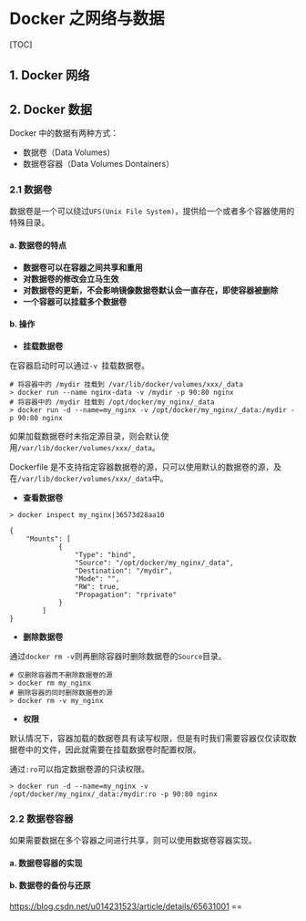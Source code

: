 # Docker 之网络与数据

[TOC]

## 1. Docker 网络

## 2. Docker 数据

Docker 中的数据有两种方式：

- 数据卷（Data Volumes）
- 数据卷容器（Data Volumes Dontainers）

### 2.1 数据卷

数据卷是一个可以绕过`UFS(Unix File System)`，提供给一个或者多个容器使用的特殊目录。

#### a. 数据卷的特点

- **数据卷可以在容器之间共享和重用**
- **对数据卷的修改会立马生效**
- **对数据卷的更新，不会影响镜像数据卷默认会一直存在，即使容器被删除**
- **一个容器可以挂载多个数据卷**

#### b. 操作 

- **挂载数据卷**

在容器启动时可以通过`-v `挂载数据卷。

```shell
# 将容器中的 /mydir 挂载到 /var/lib/docker/volumes/xxx/_data
> docker run --name nginx-data -v /mydir -p 90:80 nginx
# 将容器中的 /mydir 挂载到 /opt/docker/my_nginx/_data
> docker run -d --name=my_nginx -v /opt/docker/my_nginx/_data:/mydir -p 90:80 nginx
```

如果加载数据卷时未指定源目录，则会默认使用`/var/lib/docker/volumes/xxx/_data`。

Dockerfile 是不支持指定容器数据卷的源，只可以使用默认的数据卷的源，及在`/var/lib/docker/volumes/xxx/_data`中。

- **查看数据卷**

```shell
> docker inspect my_nginx|36573d28aa10

{
    "Mounts": [
            {
                "Type": "bind",
                "Source": "/opt/docker/my_nginx/_data",
                "Destination": "/mydir",
                "Mode": "",
                "RW": true,
                "Propagation": "rprivate"
            }
        ]
}

```

- **删除数据卷**

通过`docker rm -v`则再删除容器时删除数据卷的`Source`目录。

```shell
# 仅删除容器而不删除数据卷的源
> docker rm my_nginx
# 删除容器的同时删除数据卷的源
> docker rm -v my_nginx
```

- **权限**

默认情况下，容器加载的数据卷具有读写权限，但是有时我们需要容器仅仅读取数据卷中的文件，因此就需要在挂载数据卷时配置权限。

通过`:ro`可以指定数据卷源的只读权限。

```shell
> docker run -d --name=my_nginx -v /opt/docker/my_nginx/_data:/mydir:ro -p 90:80 nginx
```

### 2.2 数据卷容器 

如果需要数据在多个容器之间进行共享，则可以使用数据卷容器实现。

#### a. 数据卷容器的实现

#### b. 数据卷的备份与还原





https://blog.csdn.net/u014231523/article/details/65631001 == 